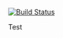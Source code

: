 [![Build Status](https://travis-ci.com/konsloiz/multi-docker-project.svg?branch=main)](https://travis-ci.com/konsloiz/multi-docker-project)

Test